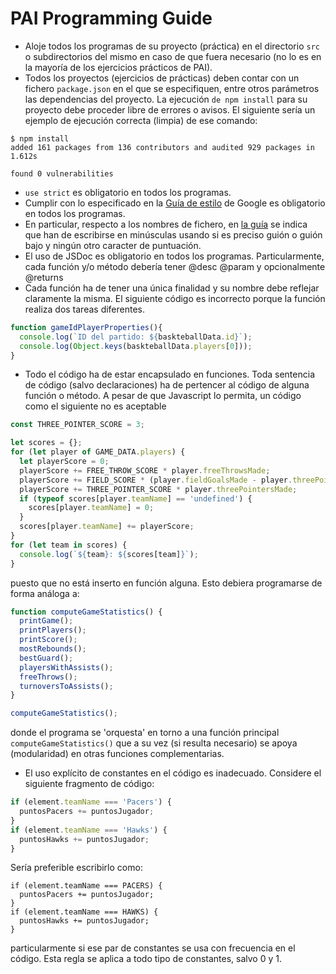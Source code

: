
# PAI Programming Guide

* Aloje todos los programas de su proyecto (práctica) en el directorio `src` o subdirectorios del mismo en caso de que fuera necesario (no lo es en la mayoría de los ejercicios prácticos de PAI).
* Todos los proyectos (ejercicios de prácticas) deben contar con un fichero `package.json` en el que se especifiquen, entre otros parámetros las dependencias del proyecto.
La ejecución `de npm install` para su proyecto debe proceder libre de errores o avisos.
El siguiente sería un ejemplo de ejecución correcta (limpia) de ese comando:
```
$ npm install
added 161 packages from 136 contributors and audited 929 packages in 1.612s

found 0 vulnerabilities
```
* `use strict` es obligatorio en todos los programas.
* Cumplir con lo especificado en la [Guía de estilo](https://google.github.io/styleguide/jsguide.html) 
de Google es obligatorio en todos los programas.
* En particular, respecto a los nombres de fichero, en [la guía](https://google.github.io/styleguide/jsguide.html#file-name) 
se indica que han de escribirse en minúsculas usando si es preciso guión o guión bajo y ningún otro caracter de puntuación.
* El uso de JSDoc es obligatorio en todos los programas. 
  Particularmente, cada función y/o método debería tener @desc @param y opcionalmente @returns
* Cada función ha de tener una única finalidad y su nombre debe reflejar claramente la misma. 
  El siguiente código es incorrecto porque la función realiza dos tareas diferentes. 
```javascript
function gameIdPlayerProperties(){
  console.log(`ID del partido: ${baskteballData.id}`);
  console.log(Object.keys(baskteballData.players[0]));  
}
```
* Todo el código ha de estar encapsulado en funciones. 
Toda sentencia de código (salvo declaraciones) ha de pertencer al código de alguna función o método.
A pesar de que Javascript lo permita, un código como el siguiente no es aceptable
```javascript
const THREE_POINTER_SCORE = 3;

let scores = {}; 
for (let player of GAME_DATA.players) {
  let playerScore = 0;
  playerScore += FREE_THROW_SCORE * player.freeThrowsMade;
  playerScore += FIELD_SCORE * (player.fieldGoalsMade - player.threePointersMade);
  playerScore += THREE_POINTER_SCORE * player.threePointersMade;
  if (typeof scores[player.teamName] == 'undefined') {
    scores[player.teamName] = 0;
  }
  scores[player.teamName] += playerScore;
}
for (let team in scores) {
  console.log(`${team}: ${scores[team]}`);
}
```
puesto que no está inserto en función alguna.
Esto debiera programarse de forma análoga a:
```javascript
function computeGameStatistics() {
  printGame();
  printPlayers();
  printScore();
  mostRebounds();
  bestGuard();
  playersWithAssists();
  freeThrows();
  turnoversToAssists();
}

computeGameStatistics();
```
donde el programa se 'orquesta' en torno a una función principal `computeGameStatistics()` que a su
vez (si resulta necesario) se apoya (modularidad) en otras funciones complementarias.
* El uso explícito de constantes en el código es inadecuado.
Considere el siguiente fragmento de código:
```javascript
if (element.teamName === 'Pacers') {
  puntosPacers += puntosJugador;
}   
if (element.teamName === 'Hawks') {
  puntosHawks += puntosJugador;
}   

```
Sería preferible escribirlo como:
```
if (element.teamName === PACERS) {
  puntosPacers += puntosJugador;
}   
if (element.teamName === HAWKS) {
  puntosHawks += puntosJugador;
}   
```
particularmente si ese par de constantes se usa con frecuencia en el código.
Esta regla se aplica a todo tipo de constantes, salvo 0 y 1.




